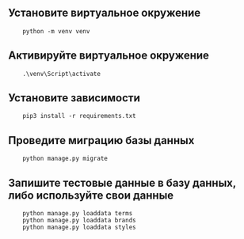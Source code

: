 ## Установите виртуальное окружение
        python -m venv venv

## Активируйте виртуальное окружение
        .\venv\Script\activate

## Установите зависимости
        pip3 install -r requirements.txt

## Проведите миграцию базы данных
        python manage.py migrate

## Запишите тестовые данные в базу данных, либо используйте свои данные
        python manage.py loaddata terms
        python manage.py loaddata brands
        python manage.py loaddata styles
